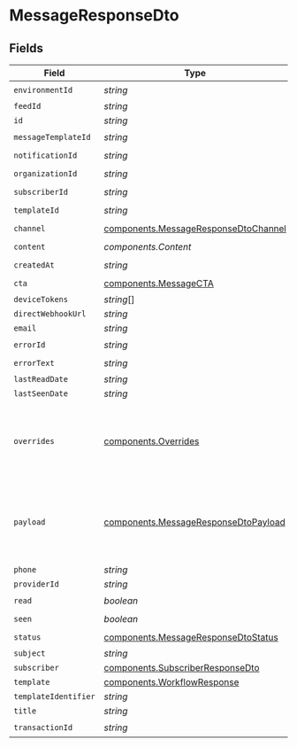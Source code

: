 # MessageResponseDto


## Fields

| Field                                                                                        | Type                                                                                         | Required                                                                                     | Description                                                                                  |
| -------------------------------------------------------------------------------------------- | -------------------------------------------------------------------------------------------- | -------------------------------------------------------------------------------------------- | -------------------------------------------------------------------------------------------- |
| `environmentId`                                                                              | *string*                                                                                     | :heavy_check_mark:                                                                           | N/A                                                                                          |
| `feedId`                                                                                     | *string*                                                                                     | :heavy_minus_sign:                                                                           | N/A                                                                                          |
| `id`                                                                                         | *string*                                                                                     | :heavy_minus_sign:                                                                           | N/A                                                                                          |
| `messageTemplateId`                                                                          | *string*                                                                                     | :heavy_check_mark:                                                                           | N/A                                                                                          |
| `notificationId`                                                                             | *string*                                                                                     | :heavy_check_mark:                                                                           | N/A                                                                                          |
| `organizationId`                                                                             | *string*                                                                                     | :heavy_check_mark:                                                                           | N/A                                                                                          |
| `subscriberId`                                                                               | *string*                                                                                     | :heavy_check_mark:                                                                           | N/A                                                                                          |
| `templateId`                                                                                 | *string*                                                                                     | :heavy_check_mark:                                                                           | N/A                                                                                          |
| `channel`                                                                                    | [components.MessageResponseDtoChannel](../../models/components/messageresponsedtochannel.md) | :heavy_check_mark:                                                                           | N/A                                                                                          |
| `content`                                                                                    | *components.Content*                                                                         | :heavy_check_mark:                                                                           | N/A                                                                                          |
| `createdAt`                                                                                  | *string*                                                                                     | :heavy_check_mark:                                                                           | N/A                                                                                          |
| `cta`                                                                                        | [components.MessageCTA](../../models/components/messagecta.md)                               | :heavy_check_mark:                                                                           | N/A                                                                                          |
| `deviceTokens`                                                                               | *string*[]                                                                                   | :heavy_minus_sign:                                                                           | N/A                                                                                          |
| `directWebhookUrl`                                                                           | *string*                                                                                     | :heavy_minus_sign:                                                                           | N/A                                                                                          |
| `email`                                                                                      | *string*                                                                                     | :heavy_minus_sign:                                                                           | N/A                                                                                          |
| `errorId`                                                                                    | *string*                                                                                     | :heavy_check_mark:                                                                           | N/A                                                                                          |
| `errorText`                                                                                  | *string*                                                                                     | :heavy_check_mark:                                                                           | N/A                                                                                          |
| `lastReadDate`                                                                               | *string*                                                                                     | :heavy_minus_sign:                                                                           | N/A                                                                                          |
| `lastSeenDate`                                                                               | *string*                                                                                     | :heavy_minus_sign:                                                                           | N/A                                                                                          |
| `overrides`                                                                                  | [components.Overrides](../../models/components/overrides.md)                                 | :heavy_check_mark:                                                                           | Provider specific overrides used when triggering the notification                            |
| `payload`                                                                                    | [components.MessageResponseDtoPayload](../../models/components/messageresponsedtopayload.md) | :heavy_check_mark:                                                                           | The payload that was used to send the notification trigger                                   |
| `phone`                                                                                      | *string*                                                                                     | :heavy_minus_sign:                                                                           | N/A                                                                                          |
| `providerId`                                                                                 | *string*                                                                                     | :heavy_minus_sign:                                                                           | N/A                                                                                          |
| `read`                                                                                       | *boolean*                                                                                    | :heavy_check_mark:                                                                           | N/A                                                                                          |
| `seen`                                                                                       | *boolean*                                                                                    | :heavy_check_mark:                                                                           | N/A                                                                                          |
| `status`                                                                                     | [components.MessageResponseDtoStatus](../../models/components/messageresponsedtostatus.md)   | :heavy_check_mark:                                                                           | N/A                                                                                          |
| `subject`                                                                                    | *string*                                                                                     | :heavy_minus_sign:                                                                           | N/A                                                                                          |
| `subscriber`                                                                                 | [components.SubscriberResponseDto](../../models/components/subscriberresponsedto.md)         | :heavy_minus_sign:                                                                           | N/A                                                                                          |
| `template`                                                                                   | [components.WorkflowResponse](../../models/components/workflowresponse.md)                   | :heavy_minus_sign:                                                                           | N/A                                                                                          |
| `templateIdentifier`                                                                         | *string*                                                                                     | :heavy_minus_sign:                                                                           | N/A                                                                                          |
| `title`                                                                                      | *string*                                                                                     | :heavy_minus_sign:                                                                           | N/A                                                                                          |
| `transactionId`                                                                              | *string*                                                                                     | :heavy_check_mark:                                                                           | N/A                                                                                          |